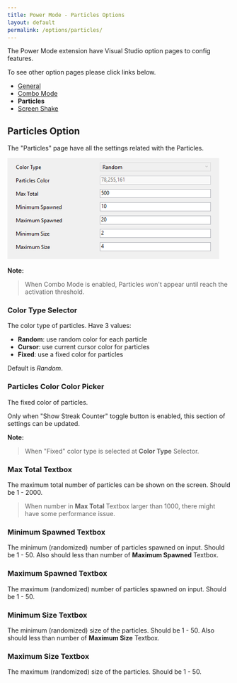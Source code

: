```yaml
---
title: Power Mode - Particles Options
layout: default
permalink: /options/particles/
---
```


The Power Mode extension have Visual Studio option pages to config features.

To see other option pages please click links below.
* [General](../general)
* [Combo Mode](../combomode)
* **Particles**
* [Screen Shake](../screenshake)

## Particles Option

The "Particles" page have all the settings related with the Particles.

![Particles Option Pages](../images/option-particles.jpg)

**Note:**

> When Combo Mode is enabled, Particles won't appear until reach the activation threshold.

### **Color Type** Selector

The color type of particles. Have 3 values:
* **Random**: use random color for each particle
* **Cursor**: use current cursor color for particles 
* **Fixed**: use a fixed color for particles

Default is *Random*.

### **Particles Color** Color Picker

The fixed color of particles.

Only when "Show Streak Counter" toggle button is enabled, this section of settings can be updated.

**Note:**

> When "Fixed" color type is selected at **Color Type** Selector.

### **Max Total** Textbox

The maximum total number of particles can be shown on the screen. Should be 1 - 2000.

> When number in **Max Total** Textbox larger than 1000, there might have some performance issue.

### **Minimum Spawned** Textbox

The minimum (randomized) number of particles spawned on input. Should be 1 - 50. Also should less than number of **Maximum Spawned** Textbox.

### **Maximum Spawned** Textbox

The maximum (randomized) number of particles spawned on input. Should be 1 - 50.

### **Minimum Size** Textbox

The minimum (randomized) size of the particles. Should be 1 - 50. Also should less than number of **Maximum Size** Textbox.

### **Maximum Size** Textbox

The maximum (randomized) size of the particles. Should be 1 - 50.
